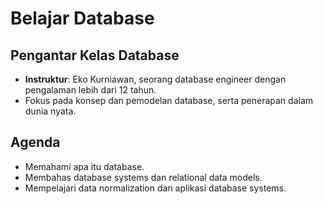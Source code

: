 # Belajar Database

## Pengantar Kelas Database
- **Instruktur**: Eko Kurniawan, seorang database engineer dengan pengalaman lebih dari 12 tahun.
- Fokus pada konsep dan pemodelan database, serta penerapan dalam dunia nyata.

## Agenda
- Memahami apa itu database.
- Membahas database systems dan relational data models.
- Mempelajari data normalization dan aplikasi database systems.
